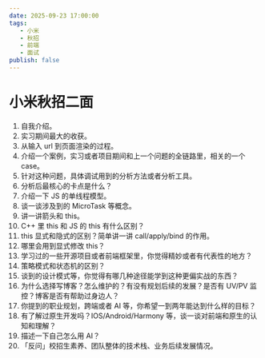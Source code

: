 ```yaml
---
date: 2025-09-23 17:00:00
tags:
   - 小米
   - 秋招
   - 前端
   - 面试
publish: false
---
```


# 小米秋招二面

1. 自我介绍。
2. 实习期间最大的收获。
3. 从输入 url 到页面渲染的过程。
4. 介绍一个案例，实习或者项目期间和上一个问题的全链路里，相关的一个 case。
5. 针对这种问题，具体调试用到的分析方法或者分析工具。
6. 分析后最核心的卡点是什么？
7. 介绍一下 JS 的单线程模型。
8. 谈一谈涉及到的 MicroTask 等概念。
9. 讲一讲箭头和 this。
10. C++ 里 this 和 JS 的 this 有什么区别？
11. this 显式和隐式的区别？简单讲一讲 call/apply/bind 的作用。
12. 哪里会用到显式修改 this？
13. 学习过的一些开源项目或者前端框架里，你觉得精妙或者有代表性的地方？
14. 策略模式和状态机的区别？
15. 谈到的设计模式等，你觉得有哪几种途径能学到这种更偏实战的东西？
16. 为什么选择写博客？怎么维护的？有没有规划后续的发展？是否有 UV/PV 监控？博客是否有帮助过身边人？
17. 你提到的职业规划，跨端或者 AI 等，你希望一到两年能达到什么样的目标？
18. 有了解过原生开发吗？IOS/Android/Harmony 等，谈一谈对前端和原生的认知和理解？
19. 描述一下自己怎么用 AI？
20. 「反问」校招生素养、团队整体的技术栈、业务后续发展情况。